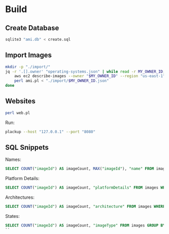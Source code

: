 # Build

## Create Database

```bash
sqlite3 "ami.db" < create.sql
```

## Import Images

```bash
mkdir -p "./import/"
jq -r '.[].owner' "operating-systems.json" | while read -r MY_OWNER_ID; do
	aws ec2 describe-images --owner "$MY_OWNER_ID" --region "us-east-1" --output json > "./import/$MY_OWNER_ID.json"
	perl ami.pl < "./import/$MY_OWNER_ID.json"
done
```

## Websites

```bash
perl web.pl
```

Run:

```bash
plackup --host "127.0.0.1" --port "8080"
```

## SQL Snippets

Names:

```sql
SELECT COUNT("imageId") AS imageCount, MAX("imageId"), "name" FROM images WHERE "state" = "available" GROUP BY "name" ORDER BY imageCount DESC;
```

Platform Details:

```sql
SELECT COUNT("imageId") AS imageCount, "platformDetails" FROM images WHERE "state" = "available" GROUP BY "platformDetails" ORDER BY imageCount DESC;
```

Architectures:

```sql
SELECT COUNT("imageId") AS imageCount, "architecture" FROM images WHERE "state" = "available" GROUP BY "architecture" ORDER BY imageCount DESC;
```

States:

```sql
SELECT COUNT("imageId") AS imageCount, "imageType" FROM images GROUP BY "imageType" ORDER BY imageCount DESC;
``